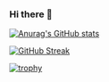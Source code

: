 ### Hi there 👋


[![Anurag's GitHub stats](https://github-readme-stats.vercel.app/api?username=soulcode36)](https://github.com/anuraghazra/github-readme-stats)


[![GitHub Streak](https://streak-stats.demolab.com/?user=soulcode36&theme=radical)](https://git.io/streak-stats)

[![trophy](https://github-profile-trophy.vercel.app/?username=soulcode36&theme=onedark&column=4&margin-w=5&margin-h=15)](https://github.com/ryo-ma/github-profile-trophy)

<!--
**soulcode36/soulcode36** is a ✨ _special_ ✨ repository because its `README.md` (this file) appears on your GitHub profile.

Here are some ideas to get you started:

- 🔭 I’m currently working on ...
- 🌱 I’m currently learning ...
- 👯 I’m looking to collaborate on ...
- 🤔 I’m looking for help with ...
- 💬 Ask me about ...
- 📫 How to reach me: ...
- 😄 Pronouns: ...
- ⚡ Fun fact: ...
-->
